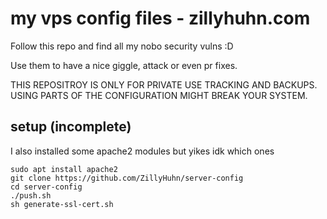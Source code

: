 # my vps config files - zillyhuhn.com

Follow this repo and find all my nobo security vulns :D

Use them to have a nice giggle, attack or even pr fixes.


THIS REPOSITROY IS ONLY FOR PRIVATE USE TRACKING AND BACKUPS.
USING PARTS OF THE CONFIGURATION MIGHT BREAK YOUR SYSTEM.


## setup (incomplete)

I also installed some apache2 modules but yikes idk which ones
```
sudo apt install apache2
git clone https://github.com/ZillyHuhn/server-config
cd server-config
./push.sh
sh generate-ssl-cert.sh
```

